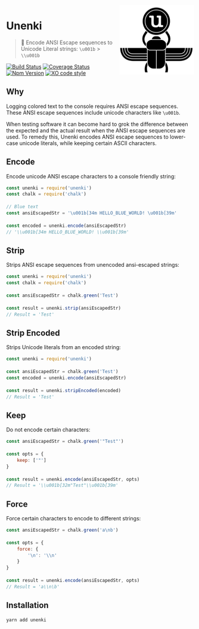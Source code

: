<img alt="Beetle holding Unicode character" src="unenki-logo.png" width="200" align="right">

# Unenki

> 🔢  Encode ANSI Escape sequences to Unicode Literal strings: `\u001b` > `\\u001b`

[![Build Status](https://travis-ci.org/F1LT3R/unenki.svg?branch=master)](https://travis-ci.org/F1LT3R/unenki)
[![Coverage Status](https://coveralls.io/repos/github/F1LT3R/unenki/badge.svg?branch=master)](https://coveralls.io/github/F1LT3R/unenki?branch=master)
[![Npm Version](https://img.shields.io/npm/v/unenki.svg)](https://www.npmjs.com/package/unenki)
[![XO code style](https://img.shields.io/badge/code_style-XO-5ed9c7.svg)](https://github.com/sindresorhus/xo)

## Why

Logging colored text to the console requires ANSI escape sequences. These ANSI escape sequences include unicode characters like `\u001b`.

When testing software it can become hard to grok the difference between the expected and the actual result when the ANSI escape sequences are used.  To remedy this, Unenki encodes ANSI escape sequences to lower-case unicode literals, while keeping certain ASCII characters.

## Encode

Encode unicode ANSI escape characters to a console friendly string:

```javascript
const unenki = require('unenki')
const chalk = require('chalk')

// Blue text
const ansiEscapedStr = '\u001b[34m HELLO_BLUE_WORLD! \u001b[39m'

const encoded = unenki.encode(ansiEscapedStr)
// '\\u001b[34m HELLO_BLUE_WORLD! \\u001b[39m'
```

## Strip

Strips ANSI escape sequences from unencoded ansi-escaped strings:

```js
const unenki = require('unenki')
const chalk = require('chalk')

const ansiEscapedStr = chalk.green('Test')

const result = unenki.strip(ansiEscapedStr)
// Result = 'Test'
```

## Strip Encoded

Strips Unicode literals from an encoded string:

```javascript
const unenki = require('unenki')

const ansiEscapedStr = chalk.green('Test')
const encoded = unenki.encode(ansiEscapedStr)

const result = unenki.stripEncoded(encoded)
// Result = 'Test'
```

## Keep

Do not encode certain characters:

```js
const ansiEscapedStr = chalk.green('"Test"')

const opts = {
    keep: ['"']
}

const result = unenki.encode(ansiEscapedStr, opts)
// Result = '\\u001b[32m"Test"\\u001b[39m'
```

## Force

Force certain characters to encode to different strings:

```js
const ansiEscapedStr = chalk.green('a\nb')

const opts = {
    force: {
        '\n': '\\n'
    }
}

const result = unenki.encode(ansiEscapedStr, opts)
// Result = 'a\\n\b'
```

## Installation

```shell
yarn add unenki
```